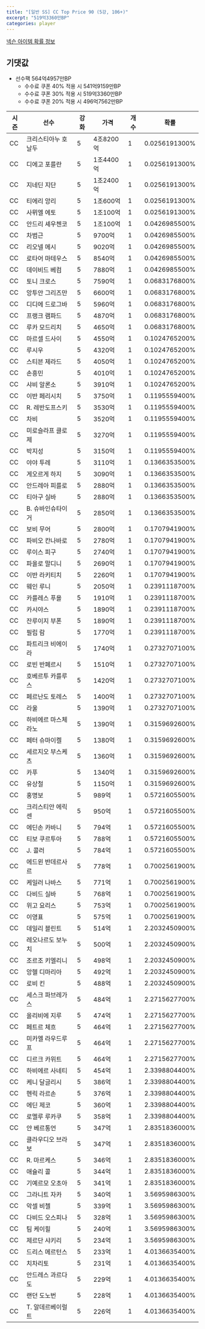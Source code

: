 ```yaml
---
title: "[일반 SS] CC Top Price 90 (5강, 106+)"
excerpt: "519억3360만BP"
categories: player
---
```

[넥슨 아이템 확률 정보](http://iteminfo.nexon.com/probability/fo4?sn=7401)

## 기댓값
  - 선수팩 564억4957만BP
    - 수수료 쿠폰 40% 적용 시 541억9159만BP
    - 수수료 쿠폰 30% 적용 시 519억3360만BP
    - 수수료 쿠폰 20% 적용 시 496억7562만BP


|시즌|선수|강화|가격|개수|확률|
|---|---|---|---|---|---|
|CC|크리스티아누 호날두|5|4조8200억|1|0.0256191300%|
|CC|디에고 포를란|5|1조4400억|1|0.0256191300%|
|CC|지네딘 지단|5|1조2400억|1|0.0256191300%|
|CC|티에리 앙리|5|1조600억|1|0.0256191300%|
|CC|사뮈엘 에토|5|1조100억|1|0.0256191300%|
|CC|안드리 셰우첸코|5|1조100억|1|0.0426985500%|
|CC|차범근|5|9700억|1|0.0426985500%|
|CC|리오넬 메시|5|9020억|1|0.0426985500%|
|CC|로타어 마테우스|5|8540억|1|0.0426985500%|
|CC|데이비드 베컴|5|7880억|1|0.0426985500%|
|CC|토니 크로스|5|7590억|1|0.0683176800%|
|CC|앙투안 그리즈만|5|6600억|1|0.0683176800%|
|CC|디디에 드로그바|5|5960억|1|0.0683176800%|
|CC|프랭크 램파드|5|4870억|1|0.0683176800%|
|CC|루카 모드리치|5|4650억|1|0.0683176800%|
|CC|마르셀 드사이|5|4550억|1|0.1024765200%|
|CC|루시우|5|4320억|1|0.1024765200%|
|CC|스티븐 제라드|5|4050억|1|0.1024765200%|
|CC|손흥민|5|4010억|1|0.1024765200%|
|CC|샤비 알론소|5|3910억|1|0.1024765200%|
|CC|이반 페리시치|5|3750억|1|0.1195559400%|
|CC|R. 레반도프스키|5|3530억|1|0.1195559400%|
|CC|차비|5|3520억|1|0.1195559400%|
|CC|미로슬라프 클로제|5|3270억|1|0.1195559400%|
|CC|박지성|5|3150억|1|0.1195559400%|
|CC|야야 투레|5|3110억|1|0.1366353500%|
|CC|게오르게 하지|5|3090억|1|0.1366353500%|
|CC|안드레아 피를로|5|2880억|1|0.1366353500%|
|CC|티아구 실바|5|2880억|1|0.1366353500%|
|CC|B. 슈바인슈타이거|5|2850억|1|0.1366353500%|
|CC|보비 무어|5|2800억|1|0.1707941900%|
|CC|파비오 칸나바로|5|2780억|1|0.1707941900%|
|CC|루이스 피구|5|2740억|1|0.1707941900%|
|CC|파올로 말디니|5|2690억|1|0.1707941900%|
|CC|이반 라키티치|5|2260억|1|0.1707941900%|
|CC|웨인 루니|5|2050억|1|0.2391118700%|
|CC|카를레스 푸욜|5|1910억|1|0.2391118700%|
|CC|카시야스|5|1890억|1|0.2391118700%|
|CC|잔루이지 부폰|5|1890억|1|0.2391118700%|
|CC|필립 람|5|1770억|1|0.2391118700%|
|CC|파트리크 비에이라|5|1740억|1|0.2732707100%|
|CC|로빈 반페르시|5|1510억|1|0.2732707100%|
|CC|호베르투 카를루스|5|1420억|1|0.2732707100%|
|CC|페르난도 토레스|5|1400억|1|0.2732707100%|
|CC|라울|5|1390억|1|0.2732707100%|
|CC|하비에르 마스체라노|5|1390억|1|0.3159692600%|
|CC|페터 슈마이켈|5|1380억|1|0.3159692600%|
|CC|세르지오 부스케츠|5|1360억|1|0.3159692600%|
|CC|카푸|5|1340억|1|0.3159692600%|
|CC|유상철|5|1150억|1|0.3159692600%|
|CC|홍명보|5|989억|1|0.5721605500%|
|CC|크리스티안 에릭센|5|950억|1|0.5721605500%|
|CC|에딘손 카바니|5|794억|1|0.5721605500%|
|CC|티보 쿠르투아|5|788억|1|0.5721605500%|
|CC|J. 콜러|5|784억|1|0.5721605500%|
|CC|에드윈 반데르사르|5|778억|1|0.7002561900%|
|CC|케일러 나바스|5|771억|1|0.7002561900%|
|CC|다비드 실바|5|768억|1|0.7002561900%|
|CC|위고 요리스|5|753억|1|0.7002561900%|
|CC|이영표|5|575억|1|0.7002561900%|
|CC|데일리 블린트|5|514억|1|2.2032450900%|
|CC|레오나르도 보누치|5|500억|1|2.2032450900%|
|CC|조르조 키엘리니|5|498억|1|2.2032450900%|
|CC|앙헬 디마리아|5|492억|1|2.2032450900%|
|CC|로비 킨|5|488억|1|2.2032450900%|
|CC|세스크 파브레가스|5|484억|1|2.2715627700%|
|CC|올리비에 지루|5|474억|1|2.2715627700%|
|CC|페트르 체흐|5|464억|1|2.2715627700%|
|CC|미카엘 라우드루프|5|464억|1|2.2715627700%|
|CC|디르크 카위트|5|464억|1|2.2715627700%|
|CC|하비에르 사네티|5|454억|1|2.3398804400%|
|CC|케니 달글리시|5|386억|1|2.3398804400%|
|CC|헨릭 라르손|5|376억|1|2.3398804400%|
|CC|에딘 제코|5|360억|1|2.3398804400%|
|CC|로멜루 루카쿠|5|358억|1|2.3398804400%|
|CC|얀 베르통언|5|347억|1|2.8351836000%|
|CC|클라우디오 브라보|5|347억|1|2.8351836000%|
|CC|R. 마르케스|5|346억|1|2.8351836000%|
|CC|애슐리 콜|5|344억|1|2.8351836000%|
|CC|기예르모 오초아|5|341억|1|2.8351836000%|
|CC|그라니트 자카|5|340억|1|3.5695986300%|
|CC|악셀 비첼|5|339억|1|3.5695986300%|
|CC|다비드 오스피나|5|328억|1|3.5695986300%|
|CC|팀 케이힐|5|240억|1|3.5695986300%|
|CC|제르단 샤키리|5|234억|1|3.5695986300%|
|CC|드리스 메르턴스|5|233억|1|4.0136635400%|
|CC|치차리토|5|231억|1|4.0136635400%|
|CC|안드레스 과르다도|5|229억|1|4.0136635400%|
|CC|랜던 도노번|5|228억|1|4.0136635400%|
|CC|T. 알데르베이럴트|5|226억|1|4.0136635400%|
